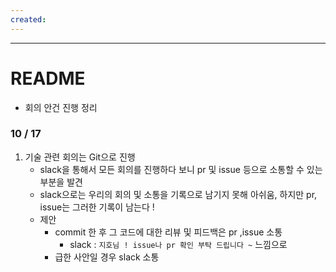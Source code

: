 ```yaml
---
created:
---
```

---
# **README**

- 회의 안건 진행 정리

### 10 / 17

1. 기술 관련 회의는 Git으로 진행
	- slack을 통해서 모든 회의를 진행하다 보니 pr 및 issue 등으로 소통할 수 있는 부분을 발견
	- slack으로는 우리의 회의 및 소통을 기록으로 남기지 못해 아쉬움, 하지만 pr, issue는 그러한 기록이 남는다 !
	- 제안
		- commit 한 후 그 코드에 대한 리뷰 및 피드백은 pr ,issue 소통
			- slack : `지호님 ! issue나 pr 확인 부탁 드립니다 ~` 느낌으로
		- 급한 사안일 경우 slack 소통
